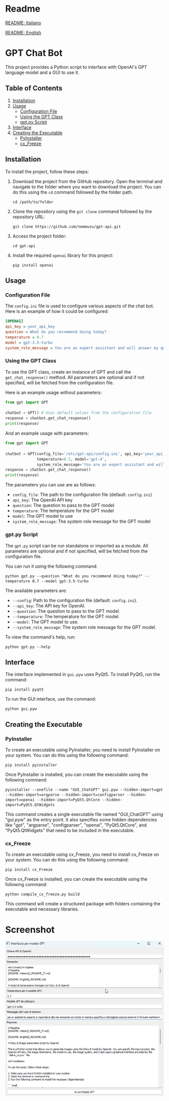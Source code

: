 # Readme
[README: Italiano](./README_IT.md)

[README: English](./README.md)

# GPT Chat Bot
This project provides a Python script to interface with OpenAI's GPT language model and a GUI to use it.

## Table of Contents
1. [Installation](#installation)
2. [Usage](#usage)
   - [Configuration File](#configuration-file)
   - [Using the GPT Class](#using-the-gpt-class)
   - [gpt.py Script](#gptpy-script)
3. [Interface](#interface)
4. [Creating the Executable](#creating-the-executable)
   - [PyInstaller](#pyinstaller)
   - [cx_Freeze](#cxfreeze)

## Installation <a name="installation"></a>
To install the project, follow these steps:

1. Download the project from the GitHub repository. Open the terminal and navigate to the folder where you want to download the project. You can do this using the `cd` command followed by the folder path.
    ```shell
    cd /path/to/folder
    ```
2. Clone the repository using the `git clone` command followed by the repository URL:
    ```shell
    git clone https://github.com/nemmusu/gpt-api.git
    ```
3. Access the project folder:
    ```shell
    cd gpt-api
    ```
4. Install the required `openai` library for this project:
    ```shell
    pip install openai
    ```

## Usage <a name="usage"></a>

### Configuration File <a name="configuration-file"></a>
The `config.ini` file is used to configure various aspects of the chat bot. Here is an example of how it could be configured:

```ini
[OPENAI]
api_key = your_api_key
question = What do you recommend doing today?
temperature = 0.7
model = gpt-3.5-turbo
system_role_message = You are an expert assistant and will answer my questions in a specific and detailed manner using markdown format.
```

### Using the GPT Class <a name="using-the-gpt-class"></a>
To use the GPT class, create an instance of GPT and call the `get_chat_response()` method. All parameters are optional and if not specified, will be fetched from the configuration file.

Here is an example usage without parameters:
```python
from gpt import GPT

chatbot = GPT() # Uses default values from the configuration file
response = chatbot.get_chat_response()
print(response)
```

And an example usage with parameters:
```python
from gpt import GPT

chatbot = GPT(config_file='/etc/gpt-api/config.ini', api_key='your_api_key', question='What is the meaning of life?', 
              temperature=0.5, model='gpt-4', 
              system_role_message='You are an expert assistant and will answer my questions in a specific and detailed manner using markdown format.')
response = chatbot.get_chat_response()
print(response)
```

The parameters you can use are as follows:

- `config_file`: The path to the configuration file (default: `config.ini`)
- `api_key`: The OpenAI API key
- `question`: The question to pass to the GPT model
- `temperature`: The temperature for the GPT model
- `model`: The GPT model to use
- `system_role_message`: The system role message for the GPT model

### gpt.py Script <a name="gptpy-script"></a>
The `gpt.py` script can be run standalone or imported as a module. All parameters are optional and if not specified, will be fetched from the configuration file.

You can run it using the following command:
```shell
python gpt.py --question "What do you recommend doing today?" --temperature 0.7 --model gpt-3.5-turbo
```
The available parameters are:

- `--config`: Path to the configuration file (default: `config.ini`).
- `--api_key`: The API key for OpenAI.
- `--question`: The question to pass to the GPT model.
- `--temperature`: The temperature for the GPT model.
- `--model`: The GPT model to use.
- `--system_role_message`: The system role message for the GPT model.

To view the command's help, run:
```shell
python gpt.py --help
```

## Interface <a name="interface"></a>
The interface implemented in `gui.pyw` uses PyQt5. To install PyQt5, run the command:
```shell
pip install pyqt5
```
To run the GUI interface, use the command:
```shell
python gui.pyw
```

## Creating the Executable <a name="creating-the-executable"></a>

### PyInstaller <a name="pyinstaller"></a>
To create an executable using PyInstaller, you need to install PyInstaller on your system. You can do this using the following command:

```
pip install pyinstaller
```

Once PyInstaller is installed, you can create the executable using the following command:

```
pyinstaller --onefile --name "GUI_ChatGPT" gui.pyw --hidden-import=gpt --hidden-import=argparse --hidden-import=configparser --hidden-import=openai --hidden-import=PyQt5.QtCore --hidden-import=PyQt5.QtWidgets
```

This command creates a single executable file named "GUI_ChatGPT" using "gui.pyw" as the entry point. It also specifies some hidden dependencies like "gpt", "argparse", "configparser", "openai", "PyQt5.QtCore", and "PyQt5.QtWidgets" that need to be included in the executable.

### cx_Freeze <a name="cxfreeze"></a>
To create an executable using cx_Freeze, you need to install cx_Freeze on your system. You can do this using the following command:

```
pip install cx_Freeze
```

Once cx_Freeze is installed, you can create the executable using the following command:

```
python compile_cx_freeze.py build
```

This command will create a structured package with folders containing the executable and necessary libraries.

# Screenshot

![Screenshot](https://github.com/nemmusu/gpt-api/blob/main/screenshots/interface-example.png?raw=true)